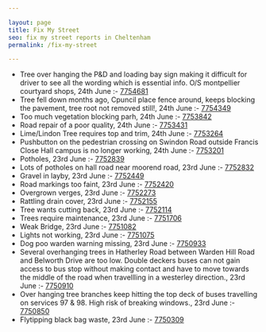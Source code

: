```yaml
---

layout: page
title: Fix My Street
seo: fix my street reports in Cheltenham
permalink: /fix-my-street

---
```


<!-- fix_marker starts -->

- Tree over hanging the P&D and loading bay sign making it difficult for driver to see all the wording which is essential info. O/S montpellier courtyard shops, 24th June :- [7754681](https://www.fixmystreet.com/report/7754681)
- Tree fell down months ago, Cpuncil place fence around, keeps blocking the pavement, tree root not removed still!, 24th June :- [7754349](https://www.fixmystreet.com/report/7754349)
- Too much vegetation blocking parh, 24th June :- [7753842](https://www.fixmystreet.com/report/7753842)
- Road repair of a poor quality, 24th June :- [7753431](https://www.fixmystreet.com/report/7753431)
- Lime/Lindon Tree requires top and trim, 24th June :- [7753264](https://www.fixmystreet.com/report/7753264)
- Pushbutton on the pedestrian crossing on Swindon Road outside Francis Close Hall campus is no longer working, 24th June :- [7753201](https://www.fixmystreet.com/report/7753201)
- Potholes, 23rd June :- [7752839](https://www.fixmystreet.com/report/7752839)
- Lots of potholes on hall road near moorend road, 23rd June :- [7752832](https://www.fixmystreet.com/report/7752832)
- Gravel in layby, 23rd June :- [7752449](https://www.fixmystreet.com/report/7752449)
- Road markings too faint, 23rd June :- [7752420](https://www.fixmystreet.com/report/7752420)
- Overgrown verges, 23rd June :- [7752273](https://www.fixmystreet.com/report/7752273)
- Rattling drain cover, 23rd June :- [7752155](https://www.fixmystreet.com/report/7752155)
- Tree wants cutting back, 23rd June :- [7752114](https://www.fixmystreet.com/report/7752114)
- Trees require maintenance, 23rd June :- [7751706](https://www.fixmystreet.com/report/7751706)
- Weak Bridge, 23rd June :- [7751082](https://www.fixmystreet.com/report/7751082)
- Lights not working, 23rd June :- [7751075](https://www.fixmystreet.com/report/7751075)
- Dog poo warden warning missing, 23rd June :- [7750933](https://www.fixmystreet.com/report/7750933)
- Several overhanging trees in Hatherley Road between Warden Hill Road and Belworth Drive are too low. Double deckers buses can not gain access to bus stop without making contact and have to move towards the middle of the road when travellling in a westerley direction., 23rd June :- [7750910](https://www.fixmystreet.com/report/7750910)
- Over hanging tree branches keep hitting the top deck of buses travelling on services 97 & 98. High risk of breaking windows., 23rd June :- [7750850](https://www.fixmystreet.com/report/7750850)
- Flytipping black bag waste, 23rd June :- [7750309](https://www.fixmystreet.com/report/7750309)

<!-- fix_marker ends -->